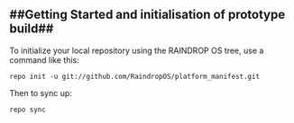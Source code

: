 ##Getting Started and initialisation of prototype build##
-------------------

To initialize your local repository using the RAINDROP OS tree, use a command like this:

    repo init -u git://github.com/RaindropOS/platform_manifest.git

Then to sync up:

    repo sync
  
  
